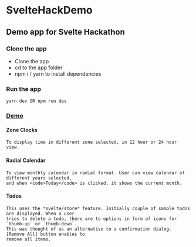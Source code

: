# SvelteHackDemo

## Demo app for Svelte Hackathon

### Clone the app

- Clone the app 
- cd to the app folder
- npm i / yarn to install dependencies

### Run the app
```
yarn dev OR npm run dev
```

### [Demo](https://github.com/srikantgdev/sveltehackdemo/blob/main/sveltehackdemo.gif)

#### Zone Clocks
```
To display time in different zone selected, in 12 hour or 24 hour view.
```

#### Radial Calendar
```
To view monthly calendar in radial format. User can view calendar of different years selected,
and when <code>Today</code> is clicked, it shows the current month.
```

#### Todos
```
This uses the *svelte/store* feature. Initially couple of sample todos are displayed. When a user 
tries to delete a todo, there are to options in form of icons for `thumb-up` or `thumb-down`. 
This was thought of as an alternative to a confirmation dialog. [Remove All] button enables to 
remove all items.
```
